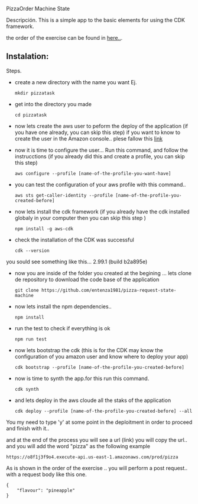 PizzaOrder Machine State

Descripción.
This is a simple app to the basic elements for using the CDK framework.

the order of the exercise can be found in [here..](https://github.com/cdk-patterns/serverless/blob/main/the-state-machine/README.md).

## Instalation:

Steps.

- create a new directory with the name you want Ej.
  ```
  mkdir pizzatask
  ```

- get into the directory you made
  ```
  cd pizzatask
  ```

- now lets create the aws user to peform the deploy of the application (if you have one already, you can skip this step)
if you want to know to create the user in the Amazon console.. plese fallow this [link](https://docs.aws.amazon.com/IAM/latest/UserGuide/id_users_create.html)

- now it is time to configure the user... Run this command, and follow the instrucctions (if you already did this and create a profile, you can skip this step)
  ```
  aws configure --profile [name-of-the-profile-you-want-have]
  ```

- you can test the configuration of your aws profile with this command..
  ```
  aws sts get-caller-identity --profile [name-of-the-profile-you-created-before]
  ```

- now lets  install the cdk framework (if you already have the cdk installed globaly in your computer then you can skip this step )
  ```
  npm install -g aws-cdk
  ```

- check the installation of the CDK was successful
  ```
  cdk --version
  ```
you sould see something like this... 
2.99.1 (build b2a895e)

- now you are inside of the folder you created at the begining ... lets clone de repository to download the code base of the application
  ```
  git clone https://github.com/entenza1981/pizza-request-state-machine
  ```

- now lets install the npm dependencies..
  ```
  npm install
  ```

- run the test to check if everything is ok
  ```
  npm run test  
  ```

- now lets bootstrap the cdk (this is for the CDK may know the configuration of you amazon user and know where to deploy your app)
  ```
  cdk bootstrap --profile [name-of-the-profile-you-created-before]
  ```

- now is time to synth the app.for this run this command.
  ```
  cdk synth
  ```

- and lets deploy in the aws cloude all the staks of the application
  ```
  cdk deploy --profile [name-of-the-profile-you-created-before] --all
  ```

You my need to type 'y' at some point in the deploitment in order to proceed and finish with it.. 

and at the end of the process you will see a url (link) you will copy the url.. and you will add the word "pizza" as the following example

```
https://o8f1j3f9o4.execute-api.us-east-1.amazonaws.com/prod/pizza
```


As is shown in the order of the exercise .. you will perform a post request.. with a request body like this one.
```
{
    "flavour": "pineapple"
}
```
